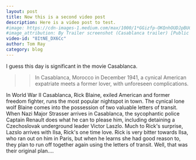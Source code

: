 ```yaml
---
layout: post
title: Now this is a second video post
description: Here is a video post to test.
#image: https://cdn-images-1.medium.com/max/1000/1*GGizfp-OKQnhOUDJpBUCLw.jpeg
#image_attribution: By Trailer screenshot (Casablanca trailer) [Public domain], via Wikimedia Commons
video-id: "8ItNE_DX6Cc"
author: Tom Ray
category: blog
---
```


I guess this day is significant in the movie Casablanca.

>> In Casablanca, Morocco in December 1941, a cynical American expatriate meets a former lover, with unforeseen complications.

In World War II Casablanca, Rick Blaine, exiled American and former freedom fighter, runs the most popular nightspot in town. The cynical lone wolf Blaine comes into the possession of two valuable letters of transit. When Nazi Major Strasser arrives in Casablanca, the sycophantic police Captain Renault does what he can to please him, including detaining a Czechoslovak underground leader Victor Laszlo. Much to Rick's surprise, Lazslo arrives with Ilsa, Rick's one time love. Rick is very bitter towards Ilsa, who ran out on him in Paris, but when he learns she had good reason to, they plan to run off together again using the letters of transit. Well, that was their original plan....
